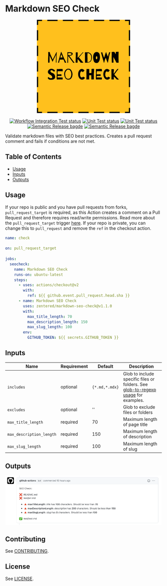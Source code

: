 # Markdown SEO Check

<p align="center">
  <img src="res/markdowncheck.png">
</p>

<p align="center">
  <a href="https://github.com/zentered/markdown-seo-check/actions/workflows/seocheck.yml"><img alt="Workflow Integration Test status" src="https://github.com/zentered/markdown-seo-check/actions/workflows/seocheck.yml/badge.svg"></a>
  <a href="https://github.com/zentered/markdown-seo-check/actions/workflows/test.yml"><img alt="Unit Test status" src="https://github.com/zentered/markdown-seo-check/actions/workflows/test.yml/badge.svg"></a>
  <a href="https://github.com/zentered/markdown-seo-check/actions/workflows/publish.yml"><img alt="Unit Test status" src="https://github.com/zentered/markdown-seo-check/actions/workflows/publish.yml/badge.svg"></a>
  <a href="https://semantic-release.gitbook.io/semantic-release/"><img alt="Semantic Release bagde" src="https://img.shields.io/badge/%20%20%F0%9F%93%A6%F0%9F%9A%80-semantic--release-e10079.svg"></a>
  <a href="https://zentered.co"><img alt="Semantic Release bagde" src="https://img.shields.io/badge/>-Zentered-lightgrey?style=flat"></a>
</p>

Validate markdown files with SEO best practices. Creates a pull request comment
and fails if conditions are not met.

## Table of Contents

- [Usage](#usage)
- [Inputs](#inputs)
- [Outputs](#outputs)

## Usage

If your repo is public and you have pull requests from forks,
`pull_request_target` is required, as this Action creates a comment on a Pull
Request and therefore requires read/write permissions. Read more about the
`pull_request_target` trigger
[here](https://securitylab.github.com/research/github-actions-preventing-pwn-requests).
If your repo is private, you can change this to `pull_request` and remove the
`ref` in the checkout action.

```yaml
name: check

on: pull_request_target

jobs:
  seocheck:
    name: Markdown SEO Check
    runs-on: ubuntu-latest
    steps:
      - uses: actions/checkout@v2
        with:
          ref: ${{ github.event.pull_request.head.sha }}
      - name: Markdown SEO Check
        uses: zentered/markdown-seo-check@v1.1.0
        with:
          max_title_length: 70
          max_description_length: 150
          max_slug_length: 100
        env:
          GITHUB_TOKEN: ${{ secrets.GITHUB_TOKEN }}
```

## Inputs

| Name                     | Requirement | Default        | Description                                                                                                                             |
| ------------------------ | ----------- | -------------- | --------------------------------------------------------------------------------------------------------------------------------------- |
| `includes`               | optional    | `{*.md,*.mdx}` | Glob to include specific files or folders. See [glob-to-regexp usage](https://www.npmjs.com/package/glob-to-regexp#usage) for examples. |
| `excludes`               | optional    | ''             | Glob to exclude files or folders                                                                                                        |
| `max_title_length`       | required    | 70             | Maximum length of page title                                                                                                            |
| `max_description_length` | required    | 150            | Maximum length of description                                                                                                           |
| `max_slug_length`        | required    | 100            | Maximum length of slug                                                                                                                  |

## Outputs

![screenshot of github comment](res/output.png)

## Contributing

See [CONTRIBUTING](CONTRIBUTING.md).

## License

See [LICENSE](LICENSE).
